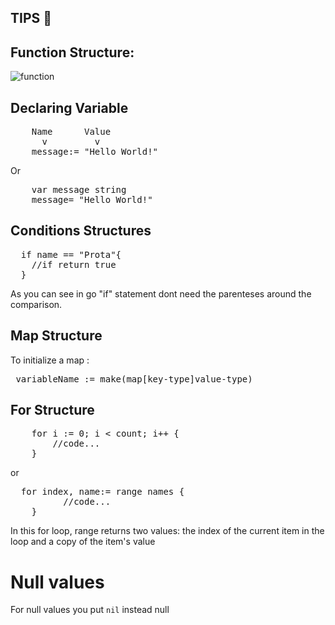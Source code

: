 **TIPS** :wave:
-

## Function Structure:

![function](https://go.dev/doc/tutorial/images/function-syntax.png)

## Declaring Variable
<pre>
    Name      Value 
      v         v
    message:= "Hello World!" </pre>
  Or
  <pre>
    var message string
    message= "Hello World!" </pre>

## Conditions Structures 
<pre>
  if name == "Prota"{
    //if return true
  }</pre>

As you can see in go "if" statement dont need the parenteses around the comparison.

## Map Structure
To initialize a map :
<pre>
 variableName := make(map[key-type]value-type)
</pre>

## For Structure
<pre>
	for i := 0; i < count; i++ {
		//code...
	}</pre>
  or     
  <pre>
  for index, name:= range names {
          //code...
	}</pre>

  In this for loop, range returns two values: the index of the current item in the loop and a copy of the item's value

# Null values
  For null values you put <code>nil</code> instead null
